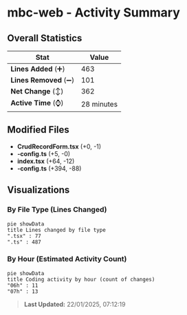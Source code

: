 # mbc-web - Activity Summary 

## Overall Statistics

| Stat                   | Value                                                             |
| ---------------------- | ----------------------------------------------------------------- |
| **Lines Added** (➕)   | 463                                          |
| **Lines Removed** (➖) | 101                                        |
| **Net Change** (↕)    | 362                |
| **Active Time** (⌚)   | 28 minutes |


## Modified Files
- **CrudRecordForm.tsx** (+0, -1)
- **-config.ts** (+5, -0)
- **index.tsx** (+64, -12)
- **-config.ts** (+394, -88)

## Visualizations

### By File Type (Lines Changed)

```mermaid
pie showData
title Lines changed by file type
".tsx" : 77
".ts" : 487
```

### By Hour (Estimated Activity Count)

```mermaid
pie showData
title Coding activity by hour (count of changes)
"06h" : 11
"07h" : 13
```


> **Last Updated:** 22/01/2025, 07:12:19